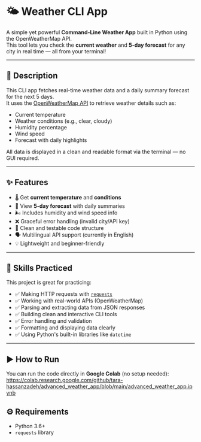 # 🌤️ Weather CLI App

A simple yet powerful **Command-Line Weather App** built in Python using the OpenWeatherMap API.  
This tool lets you check the **current weather** and **5-day forecast** for any city in real time — all from your terminal!

---

## 📌 Description

This CLI app fetches real-time weather data and a daily summary forecast for the next 5 days.  
It uses the [OpenWeatherMap API](https://openweathermap.org/api) to retrieve weather details such as:

- Current temperature  
- Weather conditions (e.g., clear, cloudy)  
- Humidity percentage  
- Wind speed  
- Forecast with daily highlights

All data is displayed in a clean and readable format via the terminal — no GUI required.

---

## ✨ Features

- 🌡️ Get **current temperature** and **conditions**
- 📅 View **5-day forecast** with daily summaries
- 🌬️ Includes humidity and wind speed info
- ❌ Graceful error handling (invalid city/API key)
- 🧪 Clean and testable code structure
- 🗣️ Multilingual API support (currently in English)
- 💡 Lightweight and beginner-friendly

---

## 🧠 Skills Practiced

This project is great for practicing:

- ✅ Making HTTP requests with [`requests`](https://pypi.org/project/requests/)
- ✅ Working with real-world APIs (OpenWeatherMap)
- ✅ Parsing and extracting data from JSON responses
- ✅ Building clean and interactive CLI tools
- ✅ Error handling and validation
- ✅ Formatting and displaying data clearly
- ✅ Using Python's built-in libraries like `datetime`

---

## ▶️ How to Run

You can run the code directly in **Google Colab** (no setup needed):
https://colab.research.google.com/github/tara-hassanzadeh/advanced_weather_app/blob/main/advanced_weather_app.ipynb

## ⚙️ Requirements

- Python 3.6+
- `requests` library
